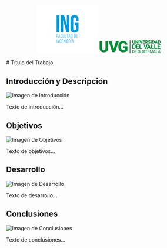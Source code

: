 <p align="center">
  <img src="example_images/logo_facultad_ingenieria.webp" width="33%" alt="Imagen 1"/>
  <img src="example_images/logotipo-uvg_thumb2x.webp" width="33%" alt="Imagen 2"/>
</p>
# Título del Trabajo

## Introducción y Descripción

![Imagen de Introducción](images/imagen_intro.png)

Texto de introducción...

## Objetivos

![Imagen de Objetivos](images/imagen_objetivos.png)

Texto de objetivos...

## Desarrollo

![Imagen de Desarrollo](images/imagen_desarrollo.png)

Texto de desarrollo...

## Conclusiones

![Imagen de Conclusiones](images/imagen_conclusiones.png)

Texto de conclusiones...
